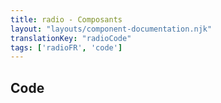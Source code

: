 ```yaml
---
title: radio - Composants
layout: "layouts/component-documentation.njk"
translationKey: "radioCode"
tags: ['radioFR', 'code']
---
```


## Code